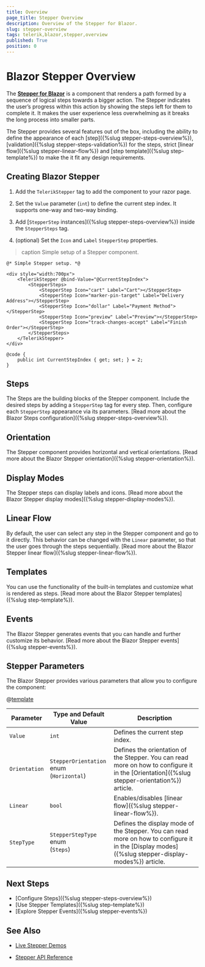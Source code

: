 ```yaml
---
title: Overview
page_title: Stepper Overview
description: Overview of the Stepper for Blazor.
slug: stepper-overview
tags: telerik,blazor,stepper,overview
published: True
position: 0
---
```



# Blazor Stepper Overview

The <a href ="https://www.telerik.com/blazor-ui/stepper"><strong>Stepper for Blazor</strong></a> is a component that renders a path formed by a sequence of logical steps towards a bigger action. The Stepper indicates the user’s progress within this action by showing the steps left for them to complete it. It makes the user experience less overwhelming as it breaks the long process into smaller parts.

The Stepper provides several features out of the box, including the ability to define the appearance of each [step]({%slug stepper-steps-overview%}), [validation]({%slug stepper-steps-validation%}) for the steps, strict [linear flow]({%slug stepper-linear-flow%}) and [step template]({%slug step-template%}) to make the it fit any design requirements.


## Creating Blazor Stepper

1. Add the `TelerikStepper` tag to add the component to your razor page.

2. Set the `Value` parameter (`int`) to define the current step index. It supports one-way and two-way binding.

3. Add [`StepperStep` instances]({%slug  stepper-steps-overview%}) inside the `StepperSteps` tag.

4. (optional) Set the `Icon` and `Label` `StepperStep` properties.

>caption Simple setup of a Stepper component.

````CSHTML
@* Simple Stepper setup. *@

<div style="width:700px">
    <TelerikStepper @bind-Value="@CurrentStepIndex">
        <StepperSteps>
            <StepperStep Icon="cart" Label="Cart"></StepperStep>
            <StepperStep Icon="marker-pin-target" Label="Delivery Address"></StepperStep>
            <StepperStep Icon="dollar" Label="Payment Method"></StepperStep>
            <StepperStep Icon="preview" Label="Preview"></StepperStep>
            <StepperStep Icon="track-changes-accept" Label="Finish Order"></StepperStep>
        </StepperSteps>
    </TelerikStepper>
</div>

@code {
    public int CurrentStepIndex { get; set; } = 2;
}
````

## Steps

The Steps are the building blocks of the Stepper component. Include the desired steps by adding a `StepperStep` tag for every step. Then, configure each `StepperStep` appearance via its parameters. [Read more about the Blazor Steps configuration]({%slug stepper-steps-overview%}).

## Orientation
The Stepper component provides horizontal and vertical orientations. [Read more about the Blazor Stepper orientation]({%slug stepper-orientation%}).

## Display Modes

The Stepper steps can display labels and icons. [Read more about the Blazor Stepper display modes]({%slug stepper-display-modes%}).

## Linear Flow

By default, the user can select any step in the Stepper component and go to it directly. This behavior can be changed with the `Linear` parameter, so that the user goes through the steps sequentially. [Read more about the Blazor Stepper linear flow]({%slug stepper-linear-flow%}).

## Templates

You can use the functionality of the built-in templates and customize what is rendered as steps. [Read more about the Blazor Stepper templates]({%slug step-template%}).

## Events

The Blazor Stepper generates events that you can handle and further customize its behavior. [Read more about the Blazor Stepper events]({%slug stepper-events%}).

## Stepper Parameters

The Blazor Stepper provides various parameters that allow you to configure the component:

@[template](/_contentTemplates/common/parameters-table-styles.md#table-layout)

| Parameter | Type and Default Value | Description |
| ----------- | ----------- | ----------- |
| `Value` | `int` | Defines the current step index. |
| `Orientation` | `StepperOrientation` enum <br /> (`Horizontal`) | Defines the orientation of the Stepper. You can read more on how to configure it in the [Orientation]({%slug stepper-orientation%}) article. |
| `Linear` | `bool` | Enables/disables [linear flow]({%slug stepper-linear-flow%}). |
| `StepType` | `StepperStepType` enum <br /> (`Steps`) | Defines the display mode of the Stepper. You can read more on how to configure it in the [Display modes]({%slug stepper-display-modes%}) article. |

## Next Steps

* [Configure Steps]({%slug stepper-steps-overview%})
* [Use Stepper Templates]({%slug step-template%})
* [Explore Stepper Events]({%slug stepper-events%})

## See Also

  * [Live Stepper Demos](https://demos.telerik.com/blazor-ui/stepper/overview)

  * [Stepper API Reference](https://docs.telerik.com/blazor-ui/api/Telerik.Blazor.Components.TelerikStepper)